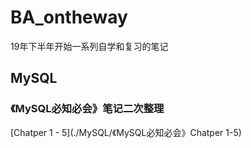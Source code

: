 # BA_ontheway
19年下半年开始一系列自学和复习的笔记

## MySQL

### 《MySQL必知必会》笔记二次整理
[Chatper 1 - 5](./MySQL/《MySQL必知必会》Chatper 1-5)
